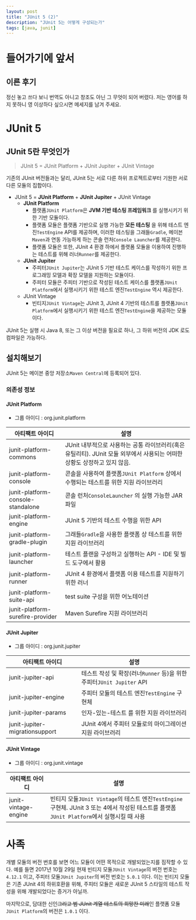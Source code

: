 ```yaml
---
layout: post
title: "JUnit 5 (2)"
description: "JUnit 5는 어떻게 구성되는가"
tags: [java, junit]
---
```


# 들어가기에 앞서

## 이른 후기
정신 놓고 쓰다 보니 번역도 아니고 창조도 아닌 그 무엇이 되어 버렸다. 저는 영어를 하지 못하니 영 이상하다 싶으시면 메세지를 남겨 주세요.

# JUnit 5

## JUnit 5란 무엇인가

> JUnit 5 = JUnit Platform + JUnit Jupiter + JUnit Vintage

기존의 JUnit 버전들과는 달리, JUnit 5는 서로 다른 하위 프로젝트로부터 기원한 서로 다른 모듈의 집합이다.

* JUnit 5 = __JUnit Platform__ + __JUnit Jupiter__ + JUnit Vintage
    * __JUnit Platform__
        * 플랫폼`JUnit Platform`은 __JVM 기반 테스팅 프레임워크__ 를 실행시키기 위한 기반 모듈이다.
        * 플랫폼 모듈은 플랫폼 기반으로 실행 가능한 __모든 테스팅__ 을 위해 테스트 엔진`TestEngine` API를 제공하며, 이러한 테스팅을 그래들`Gradle`, 메이븐`Maven`과 연동 가능하게 하는 콘솔 런처`Console Launcher`를 제공한다.
        * 플랫폼 모듈은 또한, JUnit 4 환경 하에서 플랫폼 모듈을 이용하여 진행하는 테스트를 위해 러너`Runner`를 제공한다.
    * __JUnit Jupiter__
        * 주피터`JUnit Jupiter`는 JUnit 5 기반 테스트 케이스를 작성하기 위한 프로그래밍 모델과 확장 모델을 지원하는 모듈이다.
        * 주피터 모듈은 주피터 기반으로 작성된 테스트 케이스를 플랫폼`JUnit Platform`에서 실행시키기 위한 테스트 엔진`TestEngine` 역시 제공한다.
    * JUnit Vintage
        * 빈티지`JUnit Vintage`는 JUnit 3, JUnit 4 기반의 테스트를 플랫폼`JUnit Platform`에서 실행시키기 위한 테스트 엔진`TestEngine`을 제공하는 모듈이다.

JUnit 5는 실행 시 Java 8, 또는 그 이상 버전을 필요로 하나, 그 하위 버전의 JDK 로도 컴파일은 가능하다.

## 설치해보기

JUnit 5는 메이븐 중앙 저장소`Maven Central`에 등록되어 있다.

### 의존성 정보

#### JUnit Platform
* 그룹 아이디 : org.junit.platform

| 아티팩트 아이디 | 설명 |
| -------------- | ---- |
| junit-platform-commons | JUnit 내부적으로 사용하는 공통 라이브러리(혹은 유틸리티). JUnit 모듈 외부에서 사용되는 어떠한 상황도 상정하고 있지 않음. |
| junit-platform-console | 콘솔을 사용하여 플랫폼`JUnit Platform` 상에서 수행되는 테스트를 위한 지원 라이브러리 |
| junit-platform-console-standalone | 콘솔 런처`ConsoleLauncher` 의 실행 가능한 JAR 파일 |
| junit-platform-engine | JUnit 5 기반의 테스트 수행을 위한 API |
| junit-platform-gradle-plugin | 그래들`Gradle`을 사용한 플랫폼 상 테스트를 위한 지원 라이브러리 |
| junit-platform-launcher | 테스트 플랜을 구성하고 실행하는 API - IDE 및 빌드 도구에서 활용 |
| junit-platform-runner | JUnit 4 환경에서 플랫폼 이용 테스트를 지원하기 위한 러너 |
| junit-platform-suite-api | test suite 구성을 위한 어노테이션 |
| junit-platform-surefire-provider | Maven Surefire 지원 라이브러리 |

#### JUnit Jupiter
* 그룹 아이디 : org.junit.jupiter

| 아티팩트 아이디 | 설명 |
| -------------- | ---- |
| junit-jupiter-api | 테스트 작성 및 확장(러너`Runner` 등)을 위한 주피터`JUnit Jupiter` API |
| junit-jupiter-engine | 주피터 모듈의 테스트 엔진`TestEngine` 구현체 |
| junit-jupiter-params | 인자-있는-테스트 를 위한 지원 라이브러리 |
| junit-jupiter-migrationsupport | JUnit 4에서 주피터 모듈로의 마이그레이션 지원 라이브러리 |

#### JUnit Vintage
* 그룹 아이디 : org.junit.vintage

| 아티팩트 아이디 | 설명 |
| -------------- | ---- |
| junit-vintage-engine | 빈티지 모듈`JUnit Vintage`의 테스트 엔진`TestEngine` 구현체. JUnit 3 또는 4에서 작성된 테스트를 플랫폼`JUnit Platform`에서 실행시킬 때 사용 |

# 사족

개별 모듈의 버전 번호를 보면 어느 모듈이 어떤 목적으로 개발되었는지를 짐작할 수 있다. 예를 들면 2017년 10월 29일 현재 빈티지 모듈`JUnit Vintage`의 버전 번호는 `4.12.1` 이고, 주피터 모듈`JUnit Jupiter`의 버전 번호는 `5.0.1` 이다. 이는 빈티지 모듈은 기존 JUnit 4의 하위호환을 위해, 주피터 모듈은 새로운 JUnit 5 스타일의 테스트 작성을 위해 개발되었다는 증거가 아닐까.

마지막으로, 담대한 신인~~그리고 범 JUnit 계열 테스트의 희망찬 미래~~인 플랫폼 모듈`JUnit Platform`의 버전은 `1.0.1` 이다.